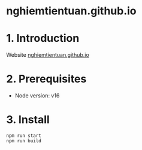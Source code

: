 # nghiemtientuan.github.io

# 1. Introduction
Website [nghiemtientuan.github.io](https://nghiemtientuan.github.io)

# 2. Prerequisites
- Node version: v16

# 3. Install
```
npm run start
npm run build
```
